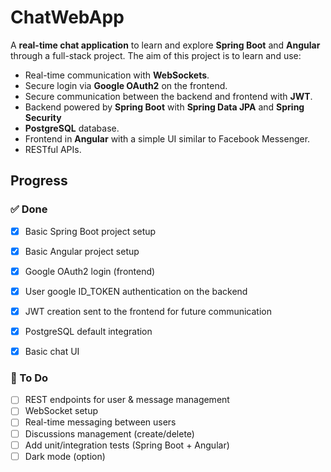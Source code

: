 # ChatWebApp



A **real-time chat application** to learn and explore **Spring Boot** and **Angular** through a full-stack project. 
The aim of this project is to learn and use:

- Real-time communication with **WebSockets**.
- Secure login via **Google OAuth2** on the frontend.
- Secure communication between the backend and frontend with **JWT**.
- Backend powered by **Spring Boot** with **Spring Data JPA** and **Spring Security**
- **PostgreSQL** database.
- Frontend in **Angular** with a simple UI similar to Facebook Messenger.
- RESTful APIs. 


## Progress

### ✅ Done

- [x] Basic Spring Boot project setup
- [x] Basic Angular project setup
- [x] Google OAuth2 login (frontend)
- [x] User google ID_TOKEN authentication on the backend 
- [x] JWT creation sent to the frontend for future communication
- [x] PostgreSQL default integration
- [x] Basic chat UI


### 🔧 To Do
- [ ] REST endpoints for user & message management
- [ ] WebSocket setup
- [ ] Real-time messaging between users
- [ ] Discussions management (create/delete)
- [ ] Add unit/integration tests (Spring Boot + Angular)
- [ ] Dark mode (option)
